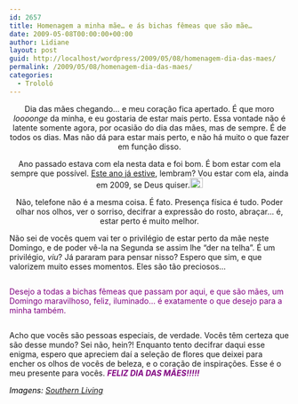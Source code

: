 ```yaml
---
id: 2657
title: Homenagem a minha mãe… e ás bichas fêmeas que são mãe…
date: 2009-05-08T00:00:00+00:00
author: Lidiane
layout: post
guid: http://localhost/wordpress/2009/05/08/homenagem-dia-das-maes/
permalink: /2009/05/08/homenagem-dia-das-maes/
categories:
  - Trololó
---
```

<p style="text-align: center;">
  Dia das mães chegando… e meu coração fica apertado. É que moro <em>loooonge</em> da minha, e eu gostaria de estar mais perto. Essa vontade não é latente somente agora, por ocasião do dia das mães, mas de sempre. É de todos os dias. Mas não dá para estar mais perto, e não há muito o que fazer em função disso. <img class="aligncenter" style="display: block; float: none; margin-left: auto; margin-right: auto;" src="http://img4.southernliving.com/i/externaltouts/scarlett-bouquet-l.jpg?400:400" alt="" />
</p>

<p style="text-align: center;">
  Ano passado estava com ela nesta data e foi bom. É bom estar com ela sempre que possível. <a href="http://www.trololodemulher.com.br/2009/03/12/a-felicidade-est-desabando-sobre-minha-cabea/">Este ano já estive</a>, lembram? Vou estar com ela, ainda em 2009, se Deus quiser.<a href="http://www.trololodemulher.com.br/blog/wp-content/uploads/2009/05/clip_image001.gif"><img style="display: inline;" title="clip_image001" src="http://www.trololodemulher.com.br/blog/wp-content/uploads/2009/05/clip_image001_thumb.gif" alt="clip_image001" width="23" height="18" /></a> <img class="aligncenter" style="display: block; float: none; margin-left: auto; margin-right: auto;" src="http://img4.southernliving.com/i/externaltouts/azalea-bouquet-l.jpg?400:400" alt="" />
</p>

<p style="text-align: center;">
  Não, telefone não é a mesma coisa. É fato. Presença física é tudo. Poder olhar nos olhos, ver o sorriso, decifrar a expressão do rosto, abraçar… é, estar perto é muito melhor. <img class="aligncenter" style="display: block; float: none; margin-left: auto; margin-right: auto;" src="http://img4.southernliving.com/i/externaltouts/cornflower-bouquet-l.jpg?400:400" alt="" />
</p>

Não sei de vocês quem vai ter o privilégio de estar perto da mãe neste Domingo, e de poder vê-la na Segunda se assim lhe “der na telha”. É um privilégio, _viu_? Já pararam para pensar nisso? Espero que sim, e que valorizem muito esses momentos. Eles são tão preciosos…

<p style="text-align: center;">
  <img class="aligncenter" style="display: block; float: none; margin-left: auto; margin-right: auto;" src="http://img4.southernliving.com/i/externaltouts/light-pink-bouquet-l.jpg?400:400" alt="" />
</p>

<span style="color: #800080;">Desejo a todas a bichas fêmeas que passam por aqui, e que são mães, um Domingo maravilhoso, feliz, iluminado… é exatamente o que desejo para a minha também.</span>

<p style="text-align: center;">
  <img class="aligncenter" style="display: block; float: none; margin-left: auto; margin-right: auto;" src="http://img4.southernliving.com/i/externaltouts/purple-tulips.jpg?400:400" alt="" />
</p>

Acho que vocês são pessoas especiais, de verdade. Vocês têm certeza que são desse mundo? Sei não, hein?! Enquanto tento decifrar daqui esse enigma, espero que apreciem daí a seleção de flores que deixei para encher os olhos de vocês de beleza, e o coração de inspirações. Esse é o meu presente para vocês. **_<span style="color: #800080;">FELIZ DIA DAS MÃES!!!!!</span>_**

_<span style="color: #000000;">Imagens: <a href="http://www.southernliving.com/" target="_blank">Southern Living</a></span>_
